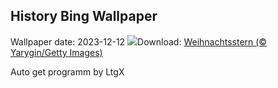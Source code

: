 ## History Bing Wallpaper
Wallpaper date: 2023-12-12
![](https://www.bing.com/th?id=OHR.Poinsettia_DE-DE8566445332_UHD.jpg&w=1000)Download: [Weihnachtsstern (© Yarygin/Getty Images)](https://www.bing.com/th?id=OHR.Poinsettia_DE-DE8566445332_UHD.jpg)

Auto get programm by LtgX
